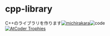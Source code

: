 # cpp-library
C++のライブラリを作ります[![michirakara](https://img.shields.io/endpoint?url=https%3A%2F%2Fatcoder-badges.now.sh%2Fapi%2Fatcoder%2Fjson%2Fmichirakara)](https://atcoder.jp/users/michirakara)![code](https://img.shields.io/github/languages/code-size/michirakara/cpp-library?style=flat-square)  
[![AtCoder Trophies](https://atcoder-trophies.vercel.app/api/v1/atcoder?username=michirakara)](https://github.com/KATO-Hiro/AtCoderTrophies)
